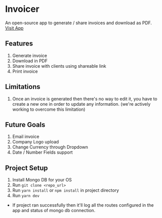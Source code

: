 # Invoicer

An open-source app to generate / share invoices and download as PDF.
[Visit App](https://react-invoicer.herokuapp.com/)

## Features

1. Generate invoice
2. Download in PDF
3. Share invoice with clients using shareable link
4. Print invoice

## Limitations

1. Once an invoice is generated then there's no way to edit it, you have to create a new one in order to update any information. (we're actively working to overcome this limitation)

## Future Goals

1. Email invoice
2. Company Logo upload
3. Change Currency through Dropdown
4. Date / Number Fields support

## Project Setup

1. Install Mongo DB for your OS
2. Run `git clone <repo_url>`
3. Run `yarn install` or `npm install` in project directory
4. Run `yarn dev`

- If project ran successfully then it'll log all the routes configured in the app and status of mongo db connection.
